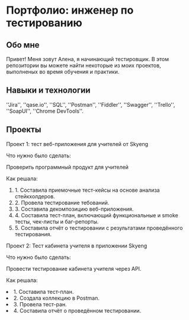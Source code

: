 # Портфолио: инженер по тестированию 
## Обо мне
Привет! Меня зовут Алена, я начинающий тестировщик.
В этом репозитории вы можете найти некоторые из моих проектов, выполненых во время обучения и практики.
<br>
## Навыки и технологии
''Jira'', ''qase.io'', ''SQL'', ''Postman'', ''Fiddler'', ''Swagger'', ''Trello'', 
''SoapUI'', ''Chrome DevTools''.
## Проекты
<p> Проект 1: тест веб-приложения для учителей от Skyeng </p>
<p> Что нужно было сделать:</p>
<p>Проверить программный продукт для учителей </p>
<p> Как решала:</p>
  <ol>
<li> 1. Составила приемочные тест-кейсы на основе анализа стейкхолдеров.</li>
<li> 2. Провела тестирование тебований. </li>
<li> 3. Составила декомпозицию веб-приложения. </li>
<li> 4. Составила тест-план, включающий функциональные и smoke тесты, чек-листы и баг-репорты.</li>
<li> 5. Составила отчёт о тестировании с результатами проведённого тестирования. </li>
  </ol>
<p> Проект 2: Тест кабинета учителя в приложении Skyeng </p>
<p> Что нужно было сделать:</p>
<p> Провести тестирование кабинета учителя через API. </p>
<p> Как решала:</p>
<oi>
<li> 1. Составила тест-план. </li>
<li> 2. Создала коллекцию в Postman.</li>
<li> 3. Провела тест-ран. </li>
<li> 4. Составила отчёт о проведённом тестировании. </li>
</oi>


